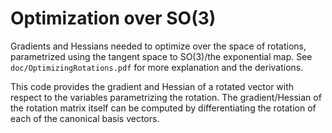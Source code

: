 # Optimization over SO(3)
Gradients and Hessians needed to optimize over the space of rotations,
parametrized using the tangent space to SO(3)/the exponential map.
See `doc/OptimizingRotations.pdf` for more explanation and the derivations.

This code provides the gradient and Hessian of a rotated vector with respect to the
variables parametrizing the rotation. The gradient/Hessian of the rotation matrix itself
can be computed by differentiating the rotation of each of the canonical basis vectors.
